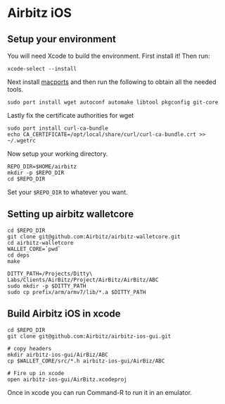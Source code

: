 # Airbitz iOS

## Setup your environment

You will need Xcode to build the environment. First install it! Then run:

    xcode-select --install

Next install [macports](http://www.macports.org/install.php) and then run the
following to obtain all the needed tools.

    sudo port install wget autoconf automake libtool pkgconfig git-core

Lastly fix the certificate authorities for wget

    sudo port install curl-ca-bundle
    echo CA_CERTIFICATE=/opt/local/share/curl/curl-ca-bundle.crt >> ~/.wgetrc

Now setup your working directory.

    REPO_DIR=$HOME/airbitz
    mkdir -p $REPO_DIR
    cd $REPO_DIR

Set your `$REPO_DIR` to whatever you want.

## Setting up airbitz walletcore

    cd $REPO_DIR
    git clone git@github.com:Airbitz/airbitz-walletcore.git
    cd airbitz-walletcore
    WALLET_CORE=`pwd`
    cd deps
    make

    DITTY_PATH=/Projects/Ditty\ Labs/Clients/AirBitz/Project/AirBitz/AirBitz/ABC
    sudo mkdir -p $DITTY_PATH
    sudo cp prefix/arm/armv7/lib/*.a $DITTY_PATH

## Build Airbitz iOS in xcode

    cd $REPO_DIR
    git clone git@github.com:Airbitz/airbitz-ios-gui.git

    # copy headers 
    mkdir airbitz-ios-gui/AirBiz/ABC
    cp $WALLET_CORE/src/*.h airbitz-ios-gui/AirBiz/ABC

    # Fire up in xcode
    open airbitz-ios-gui/AirBitz.xcodeproj

Once in xcode you can run Command-R to run it in an emulator.

